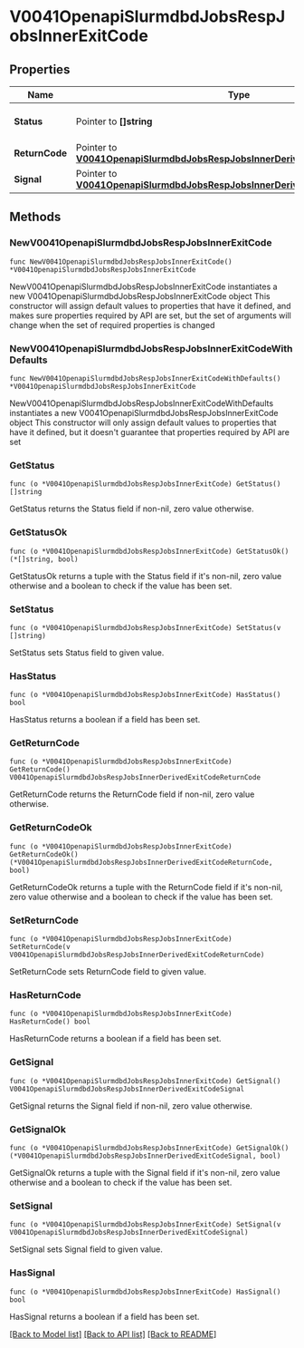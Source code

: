 # V0041OpenapiSlurmdbdJobsRespJobsInnerExitCode

## Properties

Name | Type | Description | Notes
------------ | ------------- | ------------- | -------------
**Status** | Pointer to **[]string** | Status given by return code | [optional] 
**ReturnCode** | Pointer to [**V0041OpenapiSlurmdbdJobsRespJobsInnerDerivedExitCodeReturnCode**](V0041OpenapiSlurmdbdJobsRespJobsInnerDerivedExitCodeReturnCode.md) |  | [optional] 
**Signal** | Pointer to [**V0041OpenapiSlurmdbdJobsRespJobsInnerDerivedExitCodeSignal**](V0041OpenapiSlurmdbdJobsRespJobsInnerDerivedExitCodeSignal.md) |  | [optional] 

## Methods

### NewV0041OpenapiSlurmdbdJobsRespJobsInnerExitCode

`func NewV0041OpenapiSlurmdbdJobsRespJobsInnerExitCode() *V0041OpenapiSlurmdbdJobsRespJobsInnerExitCode`

NewV0041OpenapiSlurmdbdJobsRespJobsInnerExitCode instantiates a new V0041OpenapiSlurmdbdJobsRespJobsInnerExitCode object
This constructor will assign default values to properties that have it defined,
and makes sure properties required by API are set, but the set of arguments
will change when the set of required properties is changed

### NewV0041OpenapiSlurmdbdJobsRespJobsInnerExitCodeWithDefaults

`func NewV0041OpenapiSlurmdbdJobsRespJobsInnerExitCodeWithDefaults() *V0041OpenapiSlurmdbdJobsRespJobsInnerExitCode`

NewV0041OpenapiSlurmdbdJobsRespJobsInnerExitCodeWithDefaults instantiates a new V0041OpenapiSlurmdbdJobsRespJobsInnerExitCode object
This constructor will only assign default values to properties that have it defined,
but it doesn't guarantee that properties required by API are set

### GetStatus

`func (o *V0041OpenapiSlurmdbdJobsRespJobsInnerExitCode) GetStatus() []string`

GetStatus returns the Status field if non-nil, zero value otherwise.

### GetStatusOk

`func (o *V0041OpenapiSlurmdbdJobsRespJobsInnerExitCode) GetStatusOk() (*[]string, bool)`

GetStatusOk returns a tuple with the Status field if it's non-nil, zero value otherwise
and a boolean to check if the value has been set.

### SetStatus

`func (o *V0041OpenapiSlurmdbdJobsRespJobsInnerExitCode) SetStatus(v []string)`

SetStatus sets Status field to given value.

### HasStatus

`func (o *V0041OpenapiSlurmdbdJobsRespJobsInnerExitCode) HasStatus() bool`

HasStatus returns a boolean if a field has been set.

### GetReturnCode

`func (o *V0041OpenapiSlurmdbdJobsRespJobsInnerExitCode) GetReturnCode() V0041OpenapiSlurmdbdJobsRespJobsInnerDerivedExitCodeReturnCode`

GetReturnCode returns the ReturnCode field if non-nil, zero value otherwise.

### GetReturnCodeOk

`func (o *V0041OpenapiSlurmdbdJobsRespJobsInnerExitCode) GetReturnCodeOk() (*V0041OpenapiSlurmdbdJobsRespJobsInnerDerivedExitCodeReturnCode, bool)`

GetReturnCodeOk returns a tuple with the ReturnCode field if it's non-nil, zero value otherwise
and a boolean to check if the value has been set.

### SetReturnCode

`func (o *V0041OpenapiSlurmdbdJobsRespJobsInnerExitCode) SetReturnCode(v V0041OpenapiSlurmdbdJobsRespJobsInnerDerivedExitCodeReturnCode)`

SetReturnCode sets ReturnCode field to given value.

### HasReturnCode

`func (o *V0041OpenapiSlurmdbdJobsRespJobsInnerExitCode) HasReturnCode() bool`

HasReturnCode returns a boolean if a field has been set.

### GetSignal

`func (o *V0041OpenapiSlurmdbdJobsRespJobsInnerExitCode) GetSignal() V0041OpenapiSlurmdbdJobsRespJobsInnerDerivedExitCodeSignal`

GetSignal returns the Signal field if non-nil, zero value otherwise.

### GetSignalOk

`func (o *V0041OpenapiSlurmdbdJobsRespJobsInnerExitCode) GetSignalOk() (*V0041OpenapiSlurmdbdJobsRespJobsInnerDerivedExitCodeSignal, bool)`

GetSignalOk returns a tuple with the Signal field if it's non-nil, zero value otherwise
and a boolean to check if the value has been set.

### SetSignal

`func (o *V0041OpenapiSlurmdbdJobsRespJobsInnerExitCode) SetSignal(v V0041OpenapiSlurmdbdJobsRespJobsInnerDerivedExitCodeSignal)`

SetSignal sets Signal field to given value.

### HasSignal

`func (o *V0041OpenapiSlurmdbdJobsRespJobsInnerExitCode) HasSignal() bool`

HasSignal returns a boolean if a field has been set.


[[Back to Model list]](../README.md#documentation-for-models) [[Back to API list]](../README.md#documentation-for-api-endpoints) [[Back to README]](../README.md)


